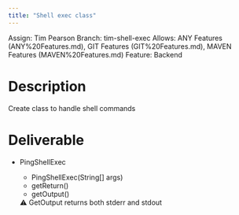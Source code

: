 ```yaml
---
title: "Shell exec class"
---
```

Assign: Tim Pearson
Branch: tim-shell-exec
Allows: ANY Features (ANY%20Features.md), GIT Features (GIT%20Features.md), MAVEN Features (MAVEN%20Features.md)
Feature: Backend

# Description

Create class to handle shell commands 

# Deliverable

- PingShellExec
    - PingShellExec(String[] args)
    - getReturn()
    - getOutput()
    
    <aside>
    ⚠️ GetOutput returns both stderr and stdout
    
    </aside>
